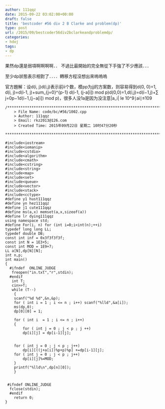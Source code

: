 ```yaml
---
author: 111qqz
date: 2015-09-22 03:02:00+00:00
draft: false
title: 'bestcoder #56 div 2 B Clarke and problem(dp)'
type: post
url: /2015/09/bestcoder56div2bclarkeandproblemdp/
categories:
- hdoj
tags:
- dp
---
```


果然dp還是弱項啊啊啊啊．．
不過比最開始的完全無從下手強了不少應該．．．

至少dp狀態表示相對了．．．．轉移方程沒想出來嗚嗚嗚

官方題解：设d(i, j)d(i,j)表示前ii个数，模pp为jj的方案数，则容易得到d(0, 0)=1, d(i, j)=d(i-1, j)+sum_{j=0}^{p-1} d(i-1, (j-a[i]) mod p)d(0,0)=1,d(i,j)=d(i−1,j)+∑​j=0​p−1​​d(i−1,(j−a[i]) mod p)，很多人没1a是因为没注意|a_i| le 10^9∣a​i​​∣≤10​9​​



    
    /*************************************************************************
    	> File Name: code/bc/#56/1002.cpp
    	> Author: 111qqz
    	> Email: rkz2013@126.com 
    	> Created Time: 2015年09月22日 星期二 10时47分20秒
     ************************************************************************/
    
    #include<iostream>
    #include<iomanip>
    #include<cstdio>
    #include<algorithm>
    #include<cmath>
    #include<cstring>
    #include<string>
    #include<map>
    #include<set>
    #include<queue>
    #include<vector>
    #include<stack>
    #include<cctype>
    #define y1 hust111qqz
    #define yn hez111qqz
    #define j1 cute111qqz
    #define ms(a,x) memset(a,x,sizeof(a))
    #define lr dying111qqz
    using namespace std;
    #define For(i, n) for (int i=0;i<int(n);++i)  
    typedef long long LL;
    typedef double DB;
    const int inf = 0x3f3f3f3f;
    const int N = 1E3+5;
    const int MOD = 1E9+7;
    LL a[N],dp[N][N];
    int n,p;
    int main()
    {
      #ifndef  ONLINE_JUDGE 
       freopen("in.txt","r",stdin);
      #endif
       int T;
       cin>>T;
       while (T--)
        {
    	scanf("%d %d",&n,&p);
    	for ( int i = 1 ; i <= n ; i++) scanf("%lld",&a[i]);
    	ms(dp,0);
    	dp[0][0] = 1;
    
    	for ( int i  = 1 ; i <= n ; i++)
    	{
    	    for ( int j = 0 ; j < p ; j ++)
    		dp[i][j] = dp[i-1][j];
    	
    
    	for ( int j = 0 ; j < p ; j++)
    	    dp[i][((j+a[i])%p+p)%p] +=dp[i-1][j];
    	for ( int j = 0 ; j < p ; j++)
    	    dp[i][j]%=MOD;
    	}
    	printf("%lld\n",dp[n][0]);
        }
      
       
     #ifndef ONLINE_JUDGE  
      fclose(stdin);
      #endif
    	return 0;
    }
    



